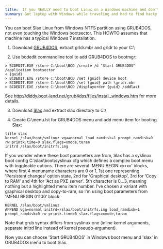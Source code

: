```yaml
---
title:  If you REALLY need to boot Linux on a Windows machine and don't have any bootable media 
summary: Got laptop with Windows while traveling and had to find hacky way to boot Linux on it
---
```

You can boot Slax Linux from Windows NTFS partition using GRUB4DOS, not even touching the Windows bootsector. This HOWTO assumes that machine has a typical Windows 7 installation.

1. Download [GRUB4DOS](http://download.gna.org/grub4dos/?C=M;O=D), extract grldr.mbr and grldr to your C:\

2. Use bcdedit commandline tool to add GRUB4DOS to bootmgr:

```
> BCDEDIT.EXE /store C:\boot\BCD /create /d "Start GRUB4DOS" /application bootsector
< {guid}
> BCDEDIT.EXE /store C:\boot\BCD /set {guid} device boot
> BCDEDIT.EXE /store C:\boot\BCD /set {guid} path \grldr.mbr
> BCDEDIT.EXE /store C:\boot\BCD /displayorder {guid} /addlast
```

See http://diddy.boot-land.net/grub4dos/files/install_windows.htm for more details.

3. Download [Slax](https://www.slax.org/en/download.php) and extract slax directory to C:\

4. Create C:\menu.lst for GRUB4DOS menu and add menu item for booting Slax:

```
title slax
kernel /slax/boot/vmlinuz vga=normal load_ramdisk=1 prompt_ramdisk=0 rw printk.time=0 slax.flags=xmode,toram
initrd /slax/boot/initrfs.img
```
If you wonder where these boot parameters are from, Slax has a syslinux boot config C:\slax\boot\syslinux.cfg which defines a complex boot menu with toggleable options. There are several 'MENU BEGIN xxxxx' blocks, where first 4 menuname characters are 0 or 1, 1st one representing 'Persistent changes' option state, 2nd for 'Graphical desktop', 3rd for 'Copy to RAM' and 4th for 'Act as PXE server'. 5th character is 0...3, meaning nothing but a highlighted menu item number. I've chosen a variant with graphical desktop and copy-to-ram, so I'm using boot parameters from 'MENU BEGIN 01100' block:

```
KERNEL /slax/boot/vmlinuz
APPEND vga=normal initrd=/slax/boot/initrfs.img load_ramdisk=1 prompt_ramdisk=0 rw printk.time=0 slax.flags=xmode,toram
```

Note that grub syntax differs from syslinux one (inline kernel arguments, separate initrd line instead of kernel pseudo-argument).

Now you can choose 'Start GRUB4DOS' in Windows boot menu and 'slax' in GRUB4DOS menu to boot Slax.
